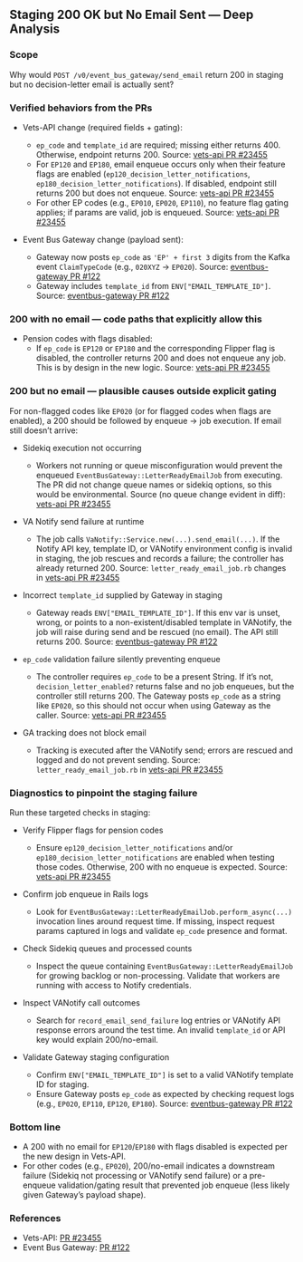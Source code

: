 ## Staging 200 OK but No Email Sent — Deep Analysis

### Scope
Why would `POST /v0/event_bus_gateway/send_email` return 200 in staging but no decision-letter email is actually sent?

### Verified behaviors from the PRs
- Vets-API change (required fields + gating):
  - `ep_code` and `template_id` are required; missing either returns 400. Otherwise, endpoint returns 200. Source: [vets-api PR #23455](https://github.com/department-of-veterans-affairs/vets-api/pull/23455)
  - For `EP120` and `EP180`, email enqueue occurs only when their feature flags are enabled (`ep120_decision_letter_notifications`, `ep180_decision_letter_notifications`). If disabled, endpoint still returns 200 but does not enqueue. Source: [vets-api PR #23455](https://github.com/department-of-veterans-affairs/vets-api/pull/23455)
  - For other EP codes (e.g., `EP010`, `EP020`, `EP110`), no feature flag gating applies; if params are valid, job is enqueued. Source: [vets-api PR #23455](https://github.com/department-of-veterans-affairs/vets-api/pull/23455)

- Event Bus Gateway change (payload sent):
  - Gateway now posts `ep_code` as `'EP' + first 3` digits from the Kafka event `ClaimTypeCode` (e.g., `020XYZ` → `EP020`). Source: [eventbus-gateway PR #122](https://github.com/department-of-veterans-affairs/eventbus-gateway/pull/122)
  - Gateway includes `template_id` from `ENV["EMAIL_TEMPLATE_ID"]`. Source: [eventbus-gateway PR #122](https://github.com/department-of-veterans-affairs/eventbus-gateway/pull/122)

### 200 with no email — code paths that explicitly allow this
- Pension codes with flags disabled:
  - If `ep_code` is `EP120` or `EP180` and the corresponding Flipper flag is disabled, the controller returns 200 and does not enqueue any job. This is by design in the new logic. Source: [vets-api PR #23455](https://github.com/department-of-veterans-affairs/vets-api/pull/23455)

### 200 but no email — plausible causes outside explicit gating
For non-flagged codes like `EP020` (or for flagged codes when flags are enabled), a 200 should be followed by enqueue → job execution. If email still doesn’t arrive:

- Sidekiq execution not occurring
  - Workers not running or queue misconfiguration would prevent the enqueued `EventBusGateway::LetterReadyEmailJob` from executing. The PR did not change queue names or sidekiq options, so this would be environmental. Source (no queue change evident in diff): [vets-api PR #23455](https://github.com/department-of-veterans-affairs/vets-api/pull/23455)

- VA Notify send failure at runtime
  - The job calls `VaNotify::Service.new(...).send_email(...)`. If the Notify API key, template ID, or VANotify environment config is invalid in staging, the job rescues and records a failure; the controller has already returned 200. Source: `letter_ready_email_job.rb` changes in [vets-api PR #23455](https://github.com/department-of-veterans-affairs/vets-api/pull/23455)

- Incorrect `template_id` supplied by Gateway in staging
  - Gateway reads `ENV["EMAIL_TEMPLATE_ID"]`. If this env var is unset, wrong, or points to a non-existent/disabled template in VANotify, the job will raise during send and be rescued (no email). The API still returns 200. Source: [eventbus-gateway PR #122](https://github.com/department-of-veterans-affairs/eventbus-gateway/pull/122)

- `ep_code` validation failure silently preventing enqueue
  - The controller requires `ep_code` to be a present String. If it’s not, `decision_letter_enabled?` returns false and no job enqueues, but the controller still returns 200. The Gateway posts `ep_code` as a string like `EP020`, so this should not occur when using Gateway as the caller. Source: [vets-api PR #23455](https://github.com/department-of-veterans-affairs/vets-api/pull/23455)

- GA tracking does not block email
  - Tracking is executed after the VANotify send; errors are rescued and logged and do not prevent sending. Source: `letter_ready_email_job.rb` in [vets-api PR #23455](https://github.com/department-of-veterans-affairs/vets-api/pull/23455)

### Diagnostics to pinpoint the staging failure
Run these targeted checks in staging:

- Verify Flipper flags for pension codes
  - Ensure `ep120_decision_letter_notifications` and/or `ep180_decision_letter_notifications` are enabled when testing those codes. Otherwise, 200 with no enqueue is expected. Source: [vets-api PR #23455](https://github.com/department-of-veterans-affairs/vets-api/pull/23455)

- Confirm job enqueue in Rails logs
  - Look for `EventBusGateway::LetterReadyEmailJob.perform_async(...)` invocation lines around request time. If missing, inspect request params captured in logs and validate `ep_code` presence and format.

- Check Sidekiq queues and processed counts
  - Inspect the queue containing `EventBusGateway::LetterReadyEmailJob` for growing backlog or non-processing. Validate that workers are running with access to Notify credentials.

- Inspect VANotify call outcomes
  - Search for `record_email_send_failure` log entries or VANotify API response errors around the test time. An invalid `template_id` or API key would explain 200/no-email.

- Validate Gateway staging configuration
  - Confirm `ENV["EMAIL_TEMPLATE_ID"]` is set to a valid VANotify template ID for staging.
  - Ensure Gateway posts `ep_code` as expected by checking request logs (e.g., `EP020`, `EP110`, `EP120`, `EP180`). Source: [eventbus-gateway PR #122](https://github.com/department-of-veterans-affairs/eventbus-gateway/pull/122)

### Bottom line
- A 200 with no email for `EP120`/`EP180` with flags disabled is expected per the new design in Vets-API.
- For other codes (e.g., `EP020`), 200/no-email indicates a downstream failure (Sidekiq not processing or VANotify send failure) or a pre-enqueue validation/gating result that prevented job enqueue (less likely given Gateway’s payload shape).

### References
- Vets-API: [PR #23455](https://github.com/department-of-veterans-affairs/vets-api/pull/23455)
- Event Bus Gateway: [PR #122](https://github.com/department-of-veterans-affairs/eventbus-gateway/pull/122)

